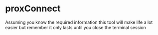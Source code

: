 # proxConnect
Assuming you know the required information this tool will make life a lot easier but remember it only lasts until you close the terminal session
